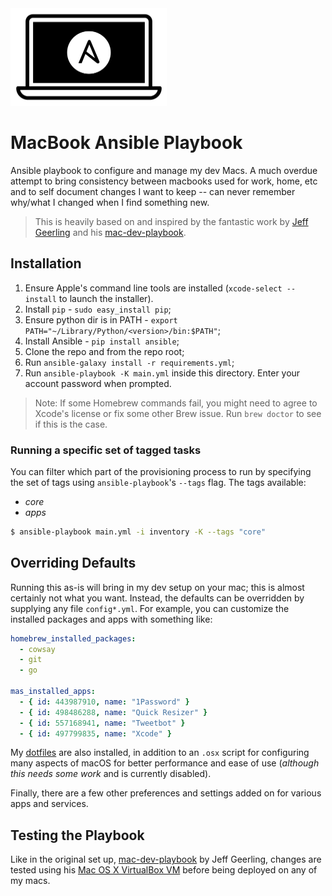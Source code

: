 <img src="https://raw.githubusercontent.com/geerlingguy/mac-dev-playbook/master/files/Mac-Dev-Playbook-Logo.png" width="250" height="156" alt="Mac Dev Playbook Logo" />

# MacBook Ansible Playbook

Ansible playbook to configure and manage my dev Macs. A much overdue attempt to bring consistency between macbooks used for work, home, etc and to self document changes I want to keep -- can never remember why/what I changed when I find something new.

> This is heavily based on and inspired by the fantastic work by [Jeff Geerling](https://github.com/geerlingguy) and his [mac-dev-playbook](https://github.com/geerlingguy/mac-dev-playbook).

## Installation

1. Ensure Apple's command line tools are installed (`xcode-select --install` to launch the installer).
1. Install `pip` - `sudo easy_install pip`;
1. Ensure python dir is in PATH - `export PATH="~/Library/Python/<version>/bin:$PATH"`;
1. Install Ansible - `pip install ansible`;
1. Clone the repo and from the repo root;
1. Run `ansible-galaxy install -r requirements.yml`;
1. Run `ansible-playbook -K main.yml` inside this directory. Enter your account password when prompted.

> Note: If some Homebrew commands fail, you might need to agree to Xcode's license or fix some other Brew issue. Run `brew doctor` to see if this is the case.

### Running a specific set of tagged tasks

You can filter which part of the provisioning process to run by specifying the set of tags using `ansible-playbook`'s `--tags` flag. The tags available:

- _core_
- _apps_

```sh
$ ansible-playbook main.yml -i inventory -K --tags "core"
```

## Overriding Defaults

Running this as-is will bring in my dev setup on your mac; this is almost certainly not what you want. Instead, the defaults can be overridden by supplying any file `config*.yml`. For example, you can customize the installed packages and apps with something like:

```yaml
homebrew_installed_packages:
  - cowsay
  - git
  - go

mas_installed_apps:
  - { id: 443987910, name: "1Password" }
  - { id: 498486288, name: "Quick Resizer" }
  - { id: 557168941, name: "Tweetbot" }
  - { id: 497799835, name: "Xcode" }
```

My [dotfiles](https://github.com/tgallacher/dotfiles) are also installed, in addition to an `.osx` script for configuring many aspects of macOS for better performance and ease of use (_although this needs some work_ and is currently disabled).

Finally, there are a few other preferences and settings added on for various apps and services.

## Testing the Playbook

Like in the original set up, [mac-dev-playbook](https://github.com/geerlingguy/mac-dev-playbook) by Jeff Geerling, changes are tested using his [Mac OS X VirtualBox VM](https://github.com/geerlingguy/mac-osx-virtualbox-vm) before being deployed on any of my macs.
